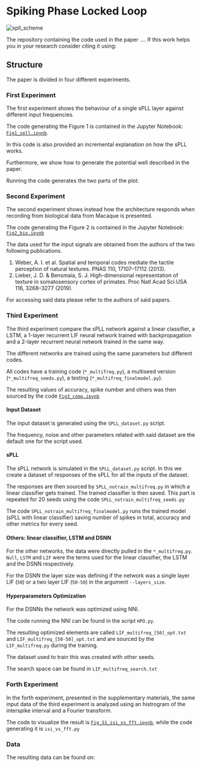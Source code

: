 
# Spiking Phase Locked Loop
![spll_scheme]("./spll_scheme.png" "a title")

The repository containing the code used in the paper ....
If this work helps you in your research consider citing it using: 

## Structure
The paper is divided in four different experiments. 
### First Experiment
The first experiment shows the behaviour of a single sPLL layer against different input frequencies. 

The code generating the Figure 1 is contained in the Jupyter Notebook: [`Fig1_spll.ipynb`](https://github.com/bics-rug/sPLL/blob/master/Fig1_spll.ipynb).

In this code is also provided an incremental explanation on how the sPLL works. 

Furthermore, we show how to generate the potential well described in the paper. 

Running the code generates the two parts of the plot.

### Second Experiment
The second experiment shows instead how the architecture responds when recording from biological data from Macaque is presented. 

The code generating the Figure 2 is contained in the Jupyter Notebook: [`Fig2_bio.ipynb`](https://github.com/bics-rug/sPLL/blob/master/Fig2_bio.ipynb)

The data used for the input signals are obtained from the authors of the two following publications. 

1. Weber, A. I. et al. Spatial and temporal codes mediate the tactile perception of natural textures. PNAS 110, 17107–17112 (2013).
2. Lieber, J. D. & Bensmaia, S. J. High-dimensional representation of texture in somatosensory cortex of primates. Proc Natl Acad Sci USA 116, 3268–3277 (2019).

For accessing said data please refer to the authors of said papers.

### Third Experiment
The third experiment compare the sPLL network against a linear classifier, a LSTM, a 1-layer recurrent LIF neural network trained with backpropagation and a 2-layer recurrent neural network trained in the same way.

The different networks are trained using the same parameters but different codes. 

All codes have a training code (`*_multifreq.py`), a multiseed version (`*_multifreq_seeds.py`), a testing (`*_multifreq_finalmodel.py`). 

The resulting values of accuracy, spike number and others was then sourced by the code [`Fig3_comp.ipynb`](https://github.com/bics-rug/sPLL/blob/master/Fig3_comp.ipynb)
#### Input Dataset
The input dataset is generated using the `SPLL_dataset.py` script. 

The frequency, noise and other parameters related with said dataset are the default one for the script used.
#### sPLL
The sPLL network is simulated in the `SPLL_dataset.py` script. In this we create a dataset of responses of the sPLL for all the inputs of the dataset.

The responses are then sourced by `SPLL_notrain_multifreq.py` in which a linear classifier gets trained. The trained classifier is then saved.
This part is repeated for 20 seeds using the code `SPLL_notrain_multifreq_seeds.py`

The code `SPLL_notrain_multifreq_finalmodel.py` runs the trained model (sPLL with linear classifier) saving number of spikes in total, accuracy and other metrics for every seed.
#### Others: linear classifier,  LSTM and DSNN 
For the other networks, the data were directly pulled in the `*_multifreq.py`. `Null`, `LSTM` and `LIF` were the terms used for the linear classifier, the LSTM and the DSNN respectively.

For the DSNN the layer size was defining if the network was a single layer LIF (`50`) or a two layer LIF (`50-50`) in the argument `--layers_size`.
#### Hyperparameters Optimization
For the DSNNs the network was optimized using NNI. 

The code running the NNI can be found in the script `HPO.py`. 

The resulting optimized elements are called `LIF_multifreq_[50]_opt.txt` and `LIF_multifreq_[50-50]_opt.txt` and are sourced by the `LIF_multifreq.py` during the training. 

The dataset used to train this was created with other seeds. 

The search space can be found in `LIF_multifreq_search.txt`

### Forth Experiment
In the forth experiment, presented in the supplementary materials, the same input data of the third experiment is analyzed using an histrogram of the interspike interval and a Fourier transform. 

The code to visualize the result is [`Fig_S1_isi_vs_fft.ipynb`](https://github.com/bics-rug/sPLL/blob/master/Fig_S1_isi_vs_fft.ipynb), while the code generating it is `isi_vs_fft.py`


### Data
The resulting data can be found on: 